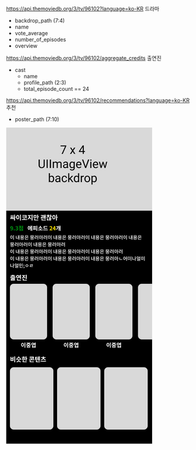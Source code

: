 https://api.themoviedb.org/3/tv/96102?language=ko-KR
드라마
- backdrop_path (7:4)
- name
- vote_average
- number_of_episodes
- overview


https://api.themoviedb.org/3/tv/96102/aggregate_credits
출연진
- cast
    - name
    - profile_path (2:3)
    - total_episode_count == 24

https://api.themoviedb.org/3/tv/96102/recommendations?language=ko-KR
추천 
- poster_path (7:10)
<!-- - name -->

![Alt text](<Frame 56.png>)